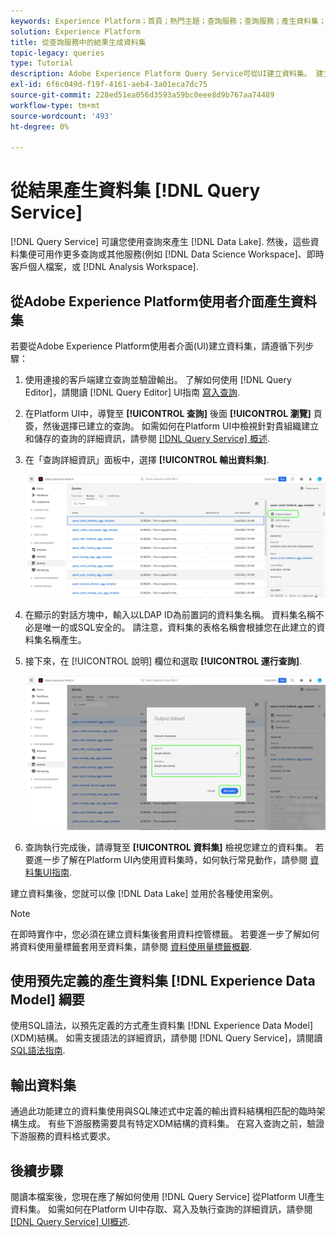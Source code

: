 ```yaml
---
keywords: Experience Platform；首頁；熱門主題；查詢服務；查詢服務；產生資料集；產生資料集；建立資料集；
solution: Experience Platform
title: 從查詢服務中的結果生成資料集
topic-legacy: queries
type: Tutorial
description: Adobe Experience Platform Query Service可從UI建立資料集。 建立資料集後，您就可以像「資料湖」中的其他資料集一樣存取該資料集，並用於各種使用案例。
exl-id: 6f6c049d-f19f-4161-aeb4-3a01eca7dc75
source-git-commit: 228ed51ea056d3593a59bc0eee8d9b767aa74489
workflow-type: tm+mt
source-wordcount: '493'
ht-degree: 0%

---
```


# 從結果產生資料集 [!DNL Query Service]

[!DNL Query Service] 可讓您使用查詢來產生 [!DNL Data Lake]. 然後，這些資料集便可用作更多查詢或其他服務(例如 [!DNL Data Science Workspace]、即時客戶個人檔案，或 [!DNL Analysis Workspace].

## 從Adobe Experience Platform使用者介面產生資料集

<!-- Screenshot for #3 will need to be updated if schedule queries is moved. -->

若要從Adobe Experience Platform使用者介面(UI)建立資料集，請遵循下列步驟：

1. 使用連接的客戶端建立查詢並驗證輸出。 了解如何使用 [!DNL Query Editor]，請閱讀 [!DNL Query Editor] UI指南 [寫入查詢](./user-guide.md#writing-queries).

2. 在Platform UI中，導覽至 **[!UICONTROL 查詢]** 後面 **[!UICONTROL 瀏覽]** 頁簽，然後選擇已建立的查詢。 如需如何在Platform UI中檢視針對貴組織建立和儲存的查詢的詳細資訊，請參閱 [[!DNL Query Service] 概述](./overview.md#browse).

3. 在「查詢詳細資訊」面板中，選擇 **[!UICONTROL 輸出資料集]**.

   ![突出顯示「選擇輸出」資料集的「查詢工作區模板」頁簽。](../images/ui/create-datasets/output-dataset.png)

4. 在顯示的對話方塊中，輸入以LDAP ID為前置詞的資料集名稱。 資料集名稱不必是唯一的或SQL安全的。 請注意，資料集的表格名稱會根據您在此建立的資料集名稱產生。

5. 接下來，在 [!UICONTROL 說明] 欄位和選取 **[!UICONTROL 運行查詢]**.

   ![「輸出資料集」對話方塊中會反白顯示資料集詳細資料和執行查詢](../images/ui/create-datasets/run-query.png)

6. 查詢執行完成後，請導覽至 **[!UICONTROL 資料集]** 檢視您建立的資料集。 若要進一步了解在Platform UI內使用資料集時，如何執行常見動作，請參閱 [資料集UI指南](../../catalog/datasets/user-guide.md).

建立資料集後，您就可以像 [!DNL Data Lake] 並用於各種使用案例。

>[!NOTE]
>
>在即時實作中，您必須在建立資料集後套用資料控管標籤。 若要進一步了解如何將資料使用量標籤套用至資料集，請參閱 [資料使用量標籤概觀](../../data-governance/labels/overview.md).

## 使用預先定義的產生資料集 [!DNL Experience Data Model] 綱要

使用SQL語法，以預先定義的方式產生資料集 [!DNL Experience Data Model] (XDM)結構。 如需支援語法的詳細資訊，請參閱 [!DNL Query Service]，請閱讀 [SQL語法指南](../sql/syntax.md#create-table-as-select).

## 輸出資料集

通過此功能建立的資料集使用與SQL陳述式中定義的輸出資料結構相匹配的臨時架構生成。 有些下游服務需要具有特定XDM結構的資料集。 在寫入查詢之前，驗證下游服務的資料格式要求。

## 後續步驟

閱讀本檔案後，您現在應了解如何使用 [!DNL Query Service] 從Platform UI產生資料集。 如需如何在Platform UI中存取、寫入及執行查詢的詳細資訊，請參閱 [[!DNL Query Service] UI概述](./overview.md).
